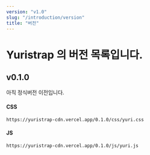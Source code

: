 ```yaml
---
version: "v1.0"
slug: "/introduction/version"
title: "버전"
---
```


# Yuristrap 의 버전 목록입니다.

## v0.1.0
아직 정식버전 이전입니다.

#### CSS
```
https://yuristrap-cdn.vercel.app/0.1.0/css/yuri.css
```
#### JS
```
https://yuristrap-cdn.vercel.app/0.1.0/js/yuri.js
```

